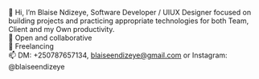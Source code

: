 👋 Hi, I’m Blaise Ndizeye, Software Developer / UIUX Designer focused on building projects and practicing appropriate technologies for both Team, Client and my Own productivity. </br>
 🌱 Open and collaborative </br>
 💞️ Freelancing </br>
 📫 DM: +250787657134, [blaiseendizeye@gmail.com](mailto:blaiseendizeye@gmail.com) or Instagram: @blaiseendizeye </br>

<!---
blaise-ndizeye/blaise-ndizeye is a ✨ special ✨ repository because its `README.md` (this file) appears on your GitHub profile.
You can click the Preview link to take a look at your changes.
--->
